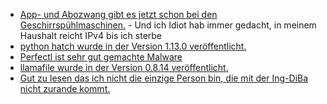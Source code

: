 * [App- und Abozwang gibt es jetzt schon bei den Geschirrspühlmaschinen.](https://blog.fefe.de/?ts=99f23585) - Und ich Idiot hab immer gedacht, in meinem Haushalt reicht IPv4 bis ich sterbe
* [python hatch wurde in der Version 1.13.0 veröffentlicht.](https://github.com/pypa/hatch/releases/tag/hatch-v1.13.0)
* [Perfectl ist sehr gut gemachte Malware](https://www.schneier.com/blog/archives/2024/10/perfectl-malware.html)
* [llamafile wurde in der Version 0.8.14 veröffentlicht.](https://www.phoronix.com/news/Llamafile-0.8.14)
* [Gut zu lesen das ich nicht die einzige Person bin, die mit der Ing-DiBa nicht zurande kommt.](https://www.borncity.com/blog/2024/10/14/fail-der-ing-beim-online-banking-teil-2/)
